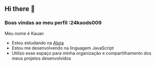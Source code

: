 ## Hi there 👋

### Boas vindas ao meu perfil :24kaods009

Meu nome é Kauan

- Estou estudando na [Alura](https://www.alura.com.br)
- Estou me desenvolvendo na linguagem JavaScript
- Utilizo esse espaço para minha organização e compartilhamento dos meus projetos desenvolvidos


